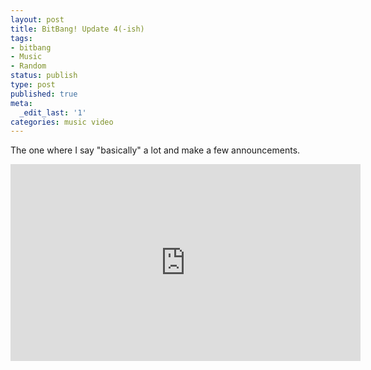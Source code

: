 ```yaml
---
layout: post
title: BitBang! Update 4(-ish)
tags:
- bitbang
- Music
- Random
status: publish
type: post
published: true
meta:
  _edit_last: '1'
categories: music video
---
```

The one where I say "basically" a lot and make a few announcements.

<iframe width="560" height="315" src="http://www.youtube.com/embed/9rM2mCVwAtg" frameborder="0" allowfullscreen></iframe>
